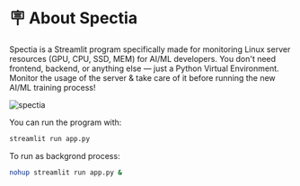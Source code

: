 # 🪧 About Spectia

Spectia is a Streamlit program specifically made for monitoring Linux server resources (GPU, CPU, SSD, MEM) for AI/ML developers. You don't need frontend, backend, or anything else — just a Python Virtual Environment. Monitor the usage of the server & take care of it before running the new AI/ML training process!

![spectia](https://github.com/user-attachments/assets/83ca096b-07c1-48bd-aa7c-e3b80d1fa6d5)

You can run the program with:
```bash
streamlit run app.py
```

To run as backgrond process:
```bash
nohup streamlit run app.py &
```
